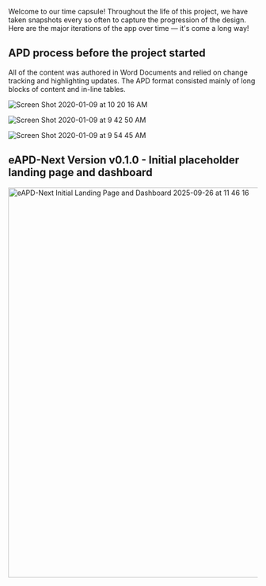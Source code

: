 Welcome to our time capsule! Throughout the life of this project, we have taken snapshots every so often to capture the progression of the design. Here are the major iterations of the app over time — it's come a long way!

## APD process before the project started

All of the content was authored in Word Documents and relied on change tracking and highlighting updates. The APD format consisted mainly of long blocks of content and in-line tables.

![Screen Shot 2020-01-09 at 10 20 16 AM](https://user-images.githubusercontent.com/21222704/72093655-a9fd8180-32c9-11ea-95c2-5a605aec33ae.png)

![Screen Shot 2020-01-09 at 9 42 50 AM](https://user-images.githubusercontent.com/21222704/72091279-a1ef1300-32c4-11ea-8a0c-675be00c6674.png)

![Screen Shot 2020-01-09 at 9 54 45 AM](https://user-images.githubusercontent.com/21222704/72091913-1e362600-32c6-11ea-9bfe-6343905495ff.png)

## eAPD-Next Version v0.1.0 - Initial placeholder landing page and dashboard

<img width="1382" height="787" alt="eAPD-Next Initial Landing Page and Dashboard 2025-09-26 at 11 46 16" src="https://github.com/user-attachments/assets/9eb836f7-1570-4d33-abb1-433e542512aa" />
